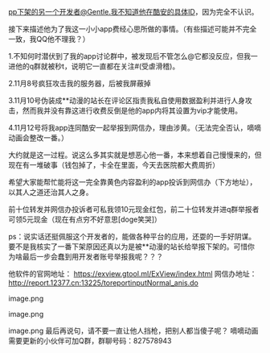 pp下架的另一个开发者@Gentle.我不知道他在酷安的具体ID，因为完全不认识。

接下来描述他为了我这一小小app费经心思所做的事情。（有些描述可能并不完全一致，我QQ他不理我？）

1.不知何时潜伏到了我的app讨论群中，被发现后不管怎么@它都没反应，但我一进他的q群就被秒t，说明它一直都在关注#(受虐滑稽)。

2.11月8号疯狂攻击我的服务器，后被我屏蔽掉

3.11月10号伪装成**动漫的站长在评论区指责我私自使用数据盈利并进行人身攻击，然而我并没有靠这进行收费反倒是他的app内将其设置为vip才能使用。

4.11月12号将我app连同酷安一起举报到网信办，理由涉黄。（无法完全否认，嘀嘀动画会整改一番。）

大约就是这一过程。说这么多其实就是想恶心他一番，本来想着自己慢慢来的，但现在有一堆破事（钱包掉了，卡全在里面，今天去医院都大费周折）

希望大家能帮忙能将这一完全靠黄色内容盈利的app投诉到网信办（下方地址），以其人之道还治其人之身。

前十位转发并网信办投诉者可私我领10元现金红包，前二十位转发并进q群举报者可领5元现金（现在有点穷不好意思[doge笑哭]）

ps：说实话还挺佩服这个开发者的，能做各种平台的应用，还耍的一手好阴谋。要不是我核实了一番下架原因还真以为是被**动漫的站长给举报下架的。可惜你为啥最后一步会蠢到用开发者账号举报我呢？？？

他软件的官网地址： https://exview.gtool.ml/ExView/index.html
网信办地址： http://report.12377.cn:13225/toreportinputNormal_anis.do

image.png

image.png

image.png
最后再说句，请不要一直让他人挡枪，把别人都当傻子呢？
嘀嘀动画需要更新的小伙伴可加Q群，群聊号码：827578943
